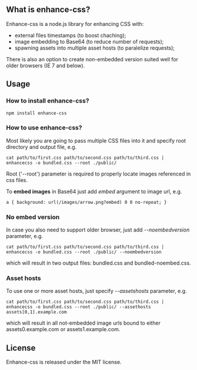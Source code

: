 ## What is enhance-css? ##

Enhance-css is a node.js library for enhancing CSS with:

* external files timestamps (to boost chaching);
* image embedding to Base64 (to reduce number of requests);
* spawning assets into multiple asset hosts (to paralelize requests);

There is also an option to create non-embedded version suited well for older browsers (IE 7 and below).

## Usage ##

### How to install enhance-css? ###

    npm install enhance-css


### How to use enhance-css? ###

Most likely you are going to pass multiple CSS files into it and specify root directory and output file, e.g.
    
    cat path/to/first.css path/to/second.css path/to/third.css | enhancecss -o bundled.css --root ./public/
    
Root ('--root') parameter is required to properly locate images referenced in css files.

To **embed images** in Base64 just add *embed* argument to image url, e.g.
    
    a { background: url(/images/arrow.png?embed) 0 0 no-repeat; }

### No embed version ###

In case you also need to support older browser, just add *--noembedversion* parameter, e.g.

    cat path/to/first.css path/to/second.css path/to/third.css | enhancecss -o bundled.css --root ./public/ --noembedversion
    
which will result in two output files: bundled.css and bundled-noembed.css.

### Asset hosts ####

To use one or more asset hosts, just specify *--assetshosts* parameter, e.g.

    cat path/to/first.css path/to/second.css path/to/third.css | enhancecss -o bundled.css --root ./public/ --assethosts assets[0,1].example.com
    
which will result in all not-embedded image urls bound to either assets0.example.com or assets1.example.com.

## License ##

Enhance-css is released under the MIT license.
